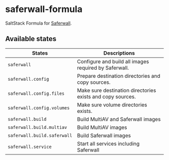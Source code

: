 # saferwall-formula

SaltStack Formula for [Saferwall](https://github.com/saferwall/saferwall).


## Available states

| States | Descriptions |
| ------ | ------------ |
| `saferwall` | Configure and build all images required by Saferwall. |
| `saferwall.config` | Prepare destination directories and copy sources. |
| `saferwall.config.files` | Make sure destination directories exists and copy sources. |
| `saferwall.config.volumes` | Make sure volume directories exists. |
| `saferwall.build` | Build MultiAV and Saferwall images |
| `saferwall.build.multiav` | Build MultiAV images |
| `saferwall.build.saferwall` | Build Saferwall images |
| `saferwall.service` | Start all services including Saferwall |

